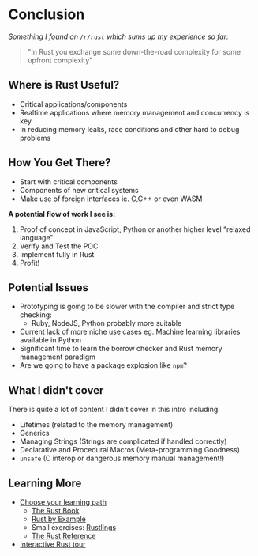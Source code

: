 # Conclusion

*Something I found on `/r/rust` which sums up my experience so far:*

> "In Rust you exchange some down-the-road complexity for some upfront complexity"

## Where is Rust Useful?

- Critical applications/components
- Realtime applications where memory management and concurrency is key
- In reducing memory leaks, race conditions and other hard to debug problems

## How You Get There?

- Start with critical components
- Components of new critical systems
- Make use of foreign interfaces ie. C,C++ or even WASM

**A potential flow of work I see is:**
1. Proof of concept in JavaScript, Python or another higher level "relaxed language"
2. Verify and Test the POC
3. Implement fully in Rust
4. Profit!

## Potential Issues

- Prototyping is going to be slower with the compiler and strict type checking:
  - Ruby, NodeJS, Python probably more suitable
- Current lack of more niche use cases eg. Machine learning libraries available in Python
- Significant time to learn the borrow checker and Rust memory management paradigm
- Are we going to have a package explosion like `npm`?

## What I didn't cover

There is quite a lot of content I didn't cover in this intro including:

- Lifetimes (related to the memory management)
- Generics
- Managing Strings (Strings are complicated if handled correctly)
- Declarative and Procedural Macros (Meta-programming Goodness)
- `unsafe` (C interop or dangerous memory manual management!)

## Learning More

- [Choose your learning path](https://www.rust-lang.org/learns)
  - [The Rust Book](https://doc.rust-lang.org/book/)
  - [Rust by Example](https://doc.rust-lang.org/stable/rust-by-example/)
  - Small exercises: [Rustlings](https://github.com/rust-lang/rustlings/)
  - [The Rust Reference](https://doc.rust-lang.org/stable/reference/)
- [Interactive Rust tour](https://tourofrust.com)

